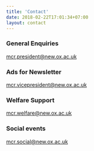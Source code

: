 ```yaml
---
title: 'Contact'
date: 2018-02-22T17:01:34+07:00
layout: contact
---
```


### General Enquiries 
[mcr.president@new.ox.ac.uk](mailto:mcr.president@new.ox.ac.uk)

### Ads for Newsletter
[mcr.vicepresident@new.ox.ac.uk](mailto:mcr.vicepresident@new.ox.ac.uk)

### Welfare Support 
[mcr.welfare@new.ox.ac.uk](mailto:mcr.welfare@new.ox.ac.uk)

### Social events
[mcr.social@new.ox.ac.uk](mailto:mcr.social@new.ox.ac.uk)